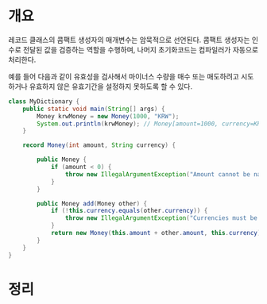 <!-- Date: 2025-01-30 -->
<!-- Update Date: 2025-01-31 -->
<!-- File ID: 7132278f-133a-454b-9476-128e53b52c3b -->
<!-- Author: Seoyeon Jang -->

# 개요

레코드 클래스의 콤팩트 생성자의 매개변수는 암묵적으로 선언된다. 콤팩트 생성자는 인수로 전달된 값을 검증하는 역할을 수행하며, 나머지 초기화코드는 컴파일러가 자동으로 처리한다.

예를 들어 다음과 같이 유효성을 검사해서 마이너스 수량을 매수 또는 매도하려고 시도하거나 유효하지 않은 유효기간을 설정하지 못하도록 할 수 있다.

```java
class MyDictionary {
    public static void main(String[] args) {
        Money krwMoney = new Money(1000, "KRW");
        System.out.println(krwMoney); // Money[amount=1000, currency=KRW]
    }

    record Money(int amount, String currency) {

        public Money {
            if (amount < 0) {
                throw new IllegalArgumentException("Amount cannot be nagative");
            }
        }

        public Money add(Money other) {
            if (!this.currency.equals(other.currency)) {
                throw new IllegalArgumentException("Currencies must be the same");
            }
            return new Money(this.amount + other.amount, this.currency);
        }
    }
}
```

# 정리



